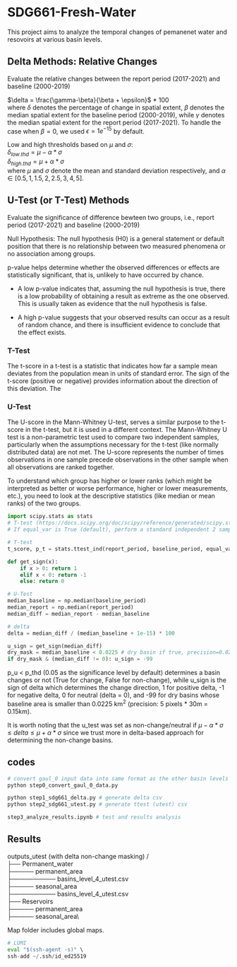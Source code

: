 # SDG661-Fresh-Water
This project aims to analyze the temporal changes of pemanenet water and resovoirs at various basin levels.

## Delta Methods: Relative Changes 
Evaluate the relative changes between the report period (2017-2021) and baseline (2000-2019) 

$\delta = \frac{\gamma-\beta}{\beta + \epsilon}$ * 100 \
where $\delta$ denotes the percentage of change in spatial extent, $\beta$ denotes the median spatial extent for the baseline period (2000-2019), while $\gamma$ denotes the median spatial extent for the report period (2017-2021). 
To handle the case when $\beta = 0$, we used $\epsilon = 1e^{-15}$ by default.

Low and high thresholds based on $\mu$ and $\sigma$: \
$\delta_{low.thd} = \mu - \alpha * \sigma$ \
$\delta_{high.thd} = \mu + \alpha * \sigma$ \
where $\mu$ and $\sigma$ denote the mean and standard deviation respectively, and $\alpha \in [0.5, 1, 1.5, 2, 2.5, 3, 4, 5]$.

## U-Test (or T-Test) Methods
Evaluate the significance of difference bewteen two groups, i.e., report period (2017-2021) and baseline (2000-2019)

Null Hypothesis: The null hypothesis (H0) is a general statement or default position that there is no relationship between two measured phenomena or no association among groups. 

p-value helps determine whether the observed differences or effects are statistically significant, that is, unlikely to have occurred by chance.

- A low p-value indicates that, assuming the null hypothesis is true, there is a low probability of obtaining a result as extreme as the one observed. This is usually taken as evidence that the null hypothesis is false. 

- A high p-value suggests that your observed results can occur as a result of random chance, and there is insufficient evidence to conclude that the effect exists.

### T-Test
The t-score in a t-test is a statistic that indicates how far a sample mean deviates from the population mean in units of standard error. The sign of the t-score (positive or negative) provides information about the direction of this deviation. The 

### U-Test
The U-score in the Mann-Whitney U-test, serves a similar purpose to the t-score in the t-test, but it is used in a different context. The Mann-Whitney U test is a non-parametric test used to compare two independent samples, particularly when the assumptions necessary for the t-test (like normally distributed data) are not met. The U-score represents the number of times observations in one sample precede observations in the other sample when all observations are ranked together.

To understand which group has higher or lower ranks (which might be interpreted as better or worse performance, higher or lower measurements, etc.), you need to look at the descriptive statistics (like median or mean ranks) of the two groups.

```python 
import scipy.stats as stats
# T-test (https://docs.scipy.org/doc/scipy/reference/generated/scipy.stats.ttest_ind.html)
# If equal_var is True (default), perform a standard independent 2 sample test that assumes equal population variances. If False, perform Welch’s t-test, which does not assume equal population variance .

# T-test
t_score, p_t = stats.ttest_ind(report_period, baseline_period, equal_var=False)

def get_sign(x):
    if x > 0: return 1
    elif x < 0: return -1
    else: return 0

# U-Test
median_baseline = np.median(baseline_period)
median_report = np.median(report_period)
median_diff = median_report - median_baseline

# delta
delta = median_diff / (median_baseline + 1e-15) * 100

u_sign = get_sign(median_diff)
dry_mask = median_baseline < 0.0225 # dry basin if true, precision=0.0225
if dry_mask & (median_diff != 0): u_sign = -99
```

p_u < p_thd (0.05 as the significance level by default) determines a basin changes or not (True for change, False for non-change), while u_sign is the sign of delta which determines the change direction, 1 for positive delta, -1 for negative delta, 0 for neutral (delta = 0), and -99 for dry basins whose baseline area is smaller than 0.0225 km$^2$ (precision: 5 pixels * 30m = 0.15km).

It is worth noting that the u_test was set as non-change/neutral if $\mu - \alpha * \sigma \leq delta \leq \mu + \alpha * \sigma$ since we trust more in delta-based approach for determining the non-change basins.

## codes
```python 
# convert gaul_0 input data into same format as the other basin levels (3-8).
python step0_convert_gaul_0_data.py 

python step1_sdg661_delta.py # generate delta csv
python step2_sdg661_utest.py # generate ttest (utest) csv

step3_analyze_results.ipynb # test and results analysis
```



## Results

outputs_utest (with delta non-change masking) / \
├── Permanent_water \
├───── permanent_area\
├────────── basins_level_4_utest.csv\
├───── seasonal_area\
├────────── basins_level_4_utest.csv\
├── Reservoirs\
├───── permanent_area\
├───── seasonal_area\

Map folder includes global maps.



```python 
# LUMI
eval "$(ssh-agent -s)" \
ssh-add ~/.ssh/id_ed25519
```